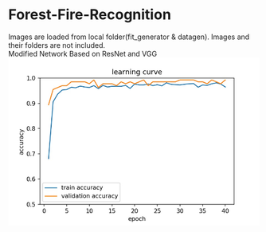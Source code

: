 # Forest-Fire-Recognition  

Images are loaded from local folder(fit_generator & datagen). Images and their folders are not included.     
Modified Network Based on ResNet and VGG
![image](https://github.com/whjdarking/Forest-Fire-Recognition/blob/master/6.jpg)

